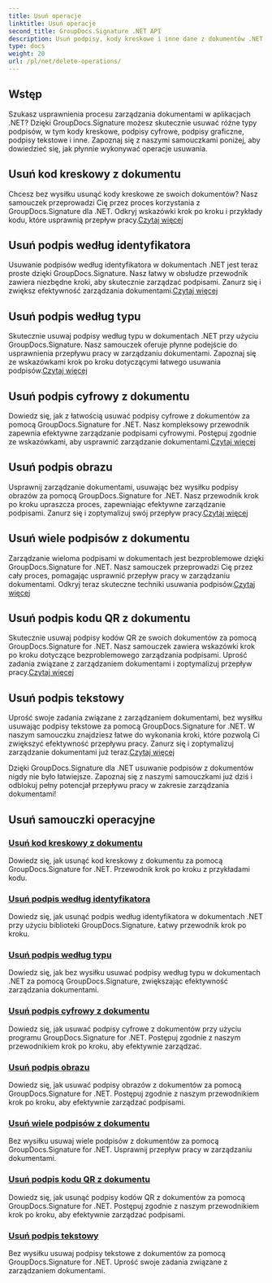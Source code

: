 ```yaml
---
title: Usuń operacje
linktitle: Usuń operacje
second_title: GroupDocs.Signature .NET API
description: Usuń podpisy, kody kreskowe i inne dane z dokumentów .NET za pomocą GroupDocs.Signature. Już teraz zapoznaj się z samouczkami dotyczącymi wydajnego zarządzania dokumentami!
type: docs
weight: 20
url: /pl/net/delete-operations/
---
```

## Wstęp

Szukasz usprawnienia procesu zarządzania dokumentami w aplikacjach .NET? Dzięki GroupDocs.Signature możesz skutecznie usuwać różne typy podpisów, w tym kody kreskowe, podpisy cyfrowe, podpisy graficzne, podpisy tekstowe i inne. Zapoznaj się z naszymi samouczkami poniżej, aby dowiedzieć się, jak płynnie wykonywać operacje usuwania.

## Usuń kod kreskowy z dokumentu
 Chcesz bez wysiłku usunąć kody kreskowe ze swoich dokumentów? Nasz samouczek przeprowadzi Cię przez proces korzystania z GroupDocs.Signature dla .NET. Odkryj wskazówki krok po kroku i przykłady kodu, które usprawnią przepływ pracy.[Czytaj więcej](./delete-barcode/)

## Usuń podpis według identyfikatora
 Usuwanie podpisów według identyfikatora w dokumentach .NET jest teraz proste dzięki GroupDocs.Signature. Nasz łatwy w obsłudze przewodnik zawiera niezbędne kroki, aby skutecznie zarządzać podpisami. Zanurz się i zwiększ efektywność zarządzania dokumentami.[Czytaj więcej](./delete-signature-by-id/)

## Usuń podpis według typu
Skutecznie usuwaj podpisy według typu w dokumentach .NET przy użyciu GroupDocs.Signature. Nasz samouczek oferuje płynne podejście do usprawnienia przepływu pracy w zarządzaniu dokumentami. Zapoznaj się ze wskazówkami krok po kroku dotyczącymi łatwego usuwania podpisów.[Czytaj więcej](./delete-signature-by-type/)

## Usuń podpis cyfrowy z dokumentu
 Dowiedz się, jak z łatwością usuwać podpisy cyfrowe z dokumentów za pomocą GroupDocs.Signature for .NET. Nasz kompleksowy przewodnik zapewnia efektywne zarządzanie podpisami cyfrowymi. Postępuj zgodnie ze wskazówkami, aby usprawnić zarządzanie dokumentami.[Czytaj więcej](./delete-digital-signature/)

## Usuń podpis obrazu
 Usprawnij zarządzanie dokumentami, usuwając bez wysiłku podpisy obrazów za pomocą GroupDocs.Signature for .NET. Nasz przewodnik krok po kroku upraszcza proces, zapewniając efektywne zarządzanie podpisami. Zanurz się i zoptymalizuj swój przepływ pracy.[Czytaj więcej](./delete-image-signature/)

## Usuń wiele podpisów z dokumentu
Zarządzanie wieloma podpisami w dokumentach jest bezproblemowe dzięki GroupDocs.Signature for .NET. Nasz samouczek przeprowadzi Cię przez cały proces, pomagając usprawnić przepływ pracy w zarządzaniu dokumentami. Odkryj teraz skuteczne techniki usuwania podpisów.[Czytaj więcej](./delete-multiple-signatures/)

## Usuń podpis kodu QR z dokumentu
 Skutecznie usuwaj podpisy kodów QR ze swoich dokumentów za pomocą GroupDocs.Signature for .NET. Nasz samouczek zawiera wskazówki krok po kroku dotyczące bezproblemowego zarządzania podpisami. Uprość zadania związane z zarządzaniem dokumentami i zoptymalizuj przepływ pracy.[Czytaj więcej](./delete-qr-code-signature/)

## Usuń podpis tekstowy
 Uprość swoje zadania związane z zarządzaniem dokumentami, bez wysiłku usuwając podpisy tekstowe za pomocą GroupDocs.Signature for .NET. W naszym samouczku znajdziesz łatwe do wykonania kroki, które pozwolą Ci zwiększyć efektywność przepływu pracy. Zanurz się i zoptymalizuj zarządzanie dokumentami już teraz.[Czytaj więcej](./delete-text-signature/)

Dzięki GroupDocs.Signature dla .NET usuwanie podpisów z dokumentów nigdy nie było łatwiejsze. Zapoznaj się z naszymi samouczkami już dziś i odblokuj pełny potencjał przepływu pracy w zakresie zarządzania dokumentami!
## Usuń samouczki operacyjne
### [Usuń kod kreskowy z dokumentu](./delete-barcode/)
Dowiedz się, jak usunąć kod kreskowy z dokumentu za pomocą GroupDocs.Signature for .NET. Przewodnik krok po kroku z przykładami kodu.
### [Usuń podpis według identyfikatora](./delete-signature-by-id/)
Dowiedz się, jak usunąć podpis według identyfikatora w dokumentach .NET przy użyciu biblioteki GroupDocs.Signature. Łatwy przewodnik krok po kroku.
### [Usuń podpis według typu](./delete-signature-by-type/)
Dowiedz się, jak bez wysiłku usuwać podpisy według typu w dokumentach .NET za pomocą GroupDocs.Signature, zwiększając efektywność zarządzania dokumentami.
### [Usuń podpis cyfrowy z dokumentu](./delete-digital-signature/)
Dowiedz się, jak usuwać podpisy cyfrowe z dokumentów przy użyciu programu GroupDocs.Signature for .NET. Postępuj zgodnie z naszym przewodnikiem krok po kroku, aby efektywnie zarządzać.
### [Usuń podpis obrazu](./delete-image-signature/)
Dowiedz się, jak usuwać podpisy obrazów z dokumentów za pomocą GroupDocs.Signature for .NET. Postępuj zgodnie z naszym przewodnikiem krok po kroku, aby efektywnie zarządzać podpisami.
### [Usuń wiele podpisów z dokumentu](./delete-multiple-signatures/)
Bez wysiłku usuwaj wiele podpisów z dokumentów za pomocą GroupDocs.Signature for .NET. Usprawnij przepływ pracy w zarządzaniu dokumentami.
### [Usuń podpis kodu QR z dokumentu](./delete-qr-code-signature/)
Dowiedz się, jak usunąć podpisy kodów QR z dokumentów za pomocą GroupDocs.Signature for .NET. Postępuj zgodnie z naszym przewodnikiem krok po kroku, aby efektywnie zarządzać podpisami.
### [Usuń podpis tekstowy](./delete-text-signature/)
Bez wysiłku usuwaj podpisy tekstowe z dokumentów za pomocą GroupDocs.Signature for .NET. Uprość swoje zadania związane z zarządzaniem dokumentami.